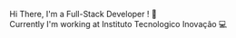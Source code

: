 Hi There, I'm a Full-Stack Developer ! :wave: <br>
Currently I'm working at Instituto Tecnologico Inovação :computer:
